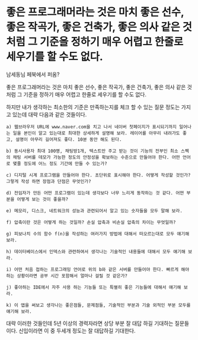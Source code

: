 # 좋은 프로그래머라는 것은 마치 좋은 선수, 좋은 작곡가, 좋은 건축가, 좋은 의사 같은 것처럼 그 기준을 정하기 매우 어렵고 한줄로 세우기를 할 수도 없다.
남세동님 페북에서 퍼옴?

좋은 프로그래머라는 것은 마치 좋은 선수, 좋은 작곡가, 좋은 건축가, 좋은 의사 같은 것처럼 그 기준을 정하기 매우 어렵고 한줄로 세우기를 할 수도 없다.

하지만 내가 생각하는 최소한의 기준은 만족하는지를 체크 할 수 있는 질문 정도는 가지고 있는데 대략 다음과 같은 것들이다.

```Text
a) 웹브라우저 URL에 www.naver.com을 치고 나서 네이버 첫페이지가 표시되기까지 일어나는 일을 본인이 알고 있는대로 최대한 상세하게 설명해 보라. 레이어를 아무리 내려가도 좋고, 설명이 아무리 길어져도 좋다. 10분 동안 해도 된다.

b) 동시사용자 최대 100명, 채팅방1개, 텍스트만 주고 받는 것이 기능의 전부인 최소 스펙의 채팅 서버를 데모가 가능한 정도의 안정성을 확보하는 수준으로 만들어야 한다. 어떤 언어로 몇줄 정도에 어느 정도 기간에 만들 수 있는가?

c) 디지털 시계 프로그램을 만들어야 한다. 초단위로 표시해야 한다. 어떻게 작성할 것인가? 그렇게 작성 하면 장점과 단점은 무엇인가?

d) 전임자가 만든 어떤 프로그램이 있는데 생각보다 너무 느리게 동작하는 것 같다. 어떤 부분을 어떻게 보는 것이 좋을까? 

e) 메모리, 디스크, 네트워크의 성능과 관련되어서 알고 있는 숫자들을 모두 말해 보라.

f) 압축이란 것은 어떻게 하는 것일까? 손실 압축과 비손실 압축의 차이는 무엇일까?

g) 피보나치 수의 함수 f(n)을 작성하는 여러가지 방법에 대해서 떠오르는대로 모두 얘기해 보라.

h) 데이터베이스에서 인덱스와 관련하여서 생각나는 기술적인 내용들에 대해서 모두 얘기해 보라.

i) 어떤 처음 접하는 프로그래밍 언어로 위의 b와 같은 서버를 만들어야 한다. 빠르게 해야 하는 상황이라면 공부 시간 포함해서 얼마나 걸릴 것 같은가?

j) 좋아하는 IDE에서 자주 사용 하는 기능들 또는 특별히 좋은 기능들에 대해서 얘기해 보라.

k) 이 앱을 써보고 생각나는 좋은점들, 문제점들, 기술적인 부분과 기술 외적인 부분 모두를 얘기해 보라.
```

대략 이러한 것들인데 5년 이상의 경력자라면 상당 부분 잘 대답 하길 기대하는 질문들이다. 신입이라면 이 중 두세개 정도는 잘 대답하길 기대한다.


